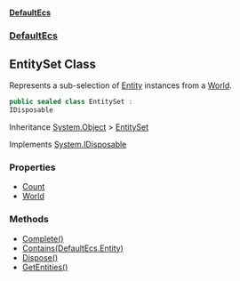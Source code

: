 #### [DefaultEcs](./index.md 'index')
### [DefaultEcs](./DefaultEcs.md 'DefaultEcs')
## EntitySet Class
Represents a sub-selection of [Entity](./DefaultEcs-Entity.md 'DefaultEcs.Entity') instances from a [World](./DefaultEcs-EntitySet-World.md 'DefaultEcs.EntitySet.World').  
```csharp
public sealed class EntitySet :
IDisposable
```
Inheritance [System.Object](https://docs.microsoft.com/en-us/dotnet/api/System.Object 'System.Object') &gt; [EntitySet](./DefaultEcs-EntitySet.md 'DefaultEcs.EntitySet')  

Implements [System.IDisposable](https://docs.microsoft.com/en-us/dotnet/api/System.IDisposable 'System.IDisposable')  
### Properties
- [Count](./DefaultEcs-EntitySet-Count.md 'DefaultEcs.EntitySet.Count')
- [World](./DefaultEcs-EntitySet-World.md 'DefaultEcs.EntitySet.World')
### Methods
- [Complete()](./DefaultEcs-EntitySet-Complete().md 'DefaultEcs.EntitySet.Complete()')
- [Contains(DefaultEcs.Entity)](./DefaultEcs-EntitySet-Contains(DefaultEcs-Entity).md 'DefaultEcs.EntitySet.Contains(DefaultEcs.Entity)')
- [Dispose()](./DefaultEcs-EntitySet-Dispose().md 'DefaultEcs.EntitySet.Dispose()')
- [GetEntities()](./DefaultEcs-EntitySet-GetEntities().md 'DefaultEcs.EntitySet.GetEntities()')
